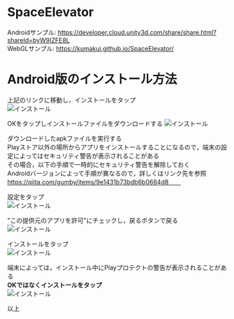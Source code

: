 # SpaceElevator  
Androidサンプル: https://developer.cloud.unity3d.com/share/share.html?shareId=byW9IZFE8L  
WebGLサンプル: https://kumakui.github.io/SpaceElevator/  

# Android版のインストール方法  
上記のリンクに移動し，インストールをタップ  
![インストール](https://github.com/kumakui/SpaceElevator/blob/master/Images/install3.png)  

OKをタップしインストールファイルをダウンロードする
![インストール](https://github.com/kumakui/SpaceElevator/blob/master/Images/install4.png)  


ダウンロードしたapkファイルを実行する  
Playストア以外の場所からアプリをインストールすることになるので，端末の設定によってはセキュリティ警告が表示されることがある  
その場合，以下の手順で一時的にセキュリティ警告を解除しておく  
Androidバージョンによって手順が異なるので，詳しくはリンク先を参照　　
https://qiita.com/gumby/items/9e1431b73bdb6b0684d8　　

設定をタップ  
![インストール](https://github.com/kumakui/SpaceElevator/blob/master/Images/install5.png)  

"この提供元のアプリを許可"にチェックし，戻るボタンで戻る  
![インストール](https://github.com/kumakui/SpaceElevator/blob/master/Images/install6.png)  

インストールをタップ  
![インストール](https://github.com/kumakui/SpaceElevator/blob/master/Images/install7.png)  

端末によっては，インストール中にPlayプロテクトの警告が表示されることがある  
**OKではなくインストールをタップ**  
![インストール](https://github.com/kumakui/SpaceElevator/blob/master/Images/install.png)  

以上　　

